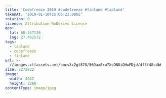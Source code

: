 ```yaml
---
title: 'Codefreeze 2019 #codefreeze #finland #lapland'
takenAt: '2019-01-10T15:06:23.000Z'
rotation: 0
license: Attribution-NoDerivs License
geo:
  lat: 68.347116
  lng: 27.461572
tags:
  - lapland
  - codefreeze
  - finland
url: >-
  //images.ctfassets.net/bncv3c2gt878/56Qax8xu7XsQN8iQHwFDjd/4f3f48cdb6c26bb6705a4c86cf2ea53b/codefreeze-2019-codefreeze-finland-lapland_32863158418_o
size: 2272922
image:
  width: 4032
  height: 2268
contentType: image/jpeg
---
```


